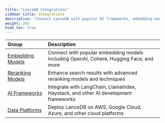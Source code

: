 ```yaml
---
title: "LanceDB Integrations"
sidebar_title: Integrations
description: "Connect LanceDB with popular AI frameworks, embedding models, and development tools"
weight: 203
hide_toc: true
---
```



| Group | Description |
|:----------------|:-------------|
| [Embedding Models](/docs/integrations/embedding/) | Connect with popular embedding models including OpenAI, Cohere, Hugging Face, and more |
| [Reranking Models](/docs/integrations/reranking/) | Enhance search results with advanced reranking models and techniques |
| [AI Frameworks](/docs/integrations/frameworks/) | Integrate with LangChain, LlamaIndex, Haystack, and other AI development frameworks |
| [Data Platforms](/docs/integrations/platforms/) | Deploy LanceDB on AWS, Google Cloud, Azure, and other cloud platforms |

